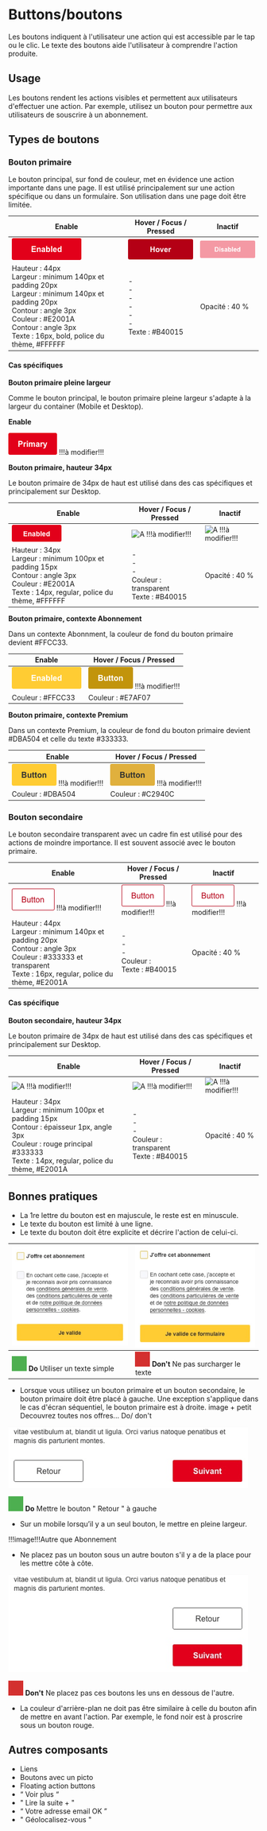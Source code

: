 # Buttons/boutons

Les boutons indiquent à l'utilisateur une action qui est accessible par le tap ou le clic. Le texte des boutons aide l'utilisateur à comprendre l'action produite.

## Usage

Les boutons rendent les actions visibles et permettent aux utilisateurs d'effectuer une action. Par exemple, utilisez un bouton pour permettre aux utilisateurs de souscrire à un abonnement.

## Types de boutons

### Bouton primaire

Le bouton principal, sur fond de couleur, met en évidence une action importante dans une page. Il est utilisé principalement sur une action spécifique ou dans un formulaire. Son utilisation dans une page doit être limitée.


Enable | Hover / Focus / Pressed | Inactif
------------ | ------------- | ------------- |
![button__primary__enabled](design/button__primary__enabled.png)| ![button__primary__hover](design/button__primary__hover.png)| ![button__primary__disabled](design/button__primary__disabled.png)
Hauteur : 44px  <br> Largeur : minimum 140px et padding 20px  <br> Largeur : minimum 140px et padding 20px  <br> Contour : angle 3px  <br> Couleur : #E2001A   <br>  Contour : angle 3px  <br> Texte : 16px, bold, police du thème, #FFFFFF | - <br> - <br> - <br> - <br> - <br> - <br> Texte : #B40015 | Opacité : 40 %


#### Cas spécifiques
**Bouton primaire pleine largeur**

Comme le bouton principal, le bouton primaire pleine largeur s'adapte à la largeur du container (Mobile et Desktop).

**Enable**

![button__primary](design/button__primary.png) !!!à modifier!!!


**Bouton primaire, hauteur 34px**

Le bouton primaire de 34px de haut est utilisé dans des cas spécifiques et principalement sur Desktop.



  Enable | Hover / Focus / Pressed | Inactif
  ------------ | ------------- | ------------- |
  ![button__primary__small__enabled](design/button__primary__small__enabled.png)|![A](design/a.png) !!!à modifier!!! | ![A](design/a.png) !!!à modifier!!!
  Hauteur : 34px  <br> Largeur : minimum 100px et padding 15px  <br> Contour : angle 3px <br> Couleur : #E2001A <br> Texte : 14px, regular, police du thème, #FFFFFF | - <br> - <br> - <br> Couleur : transparent <br> Texte : #B40015 | Opacité : 40 %


**Bouton primaire, contexte Abonnement**

Dans un contexte Abonnment, la couleur de fond du bouton primaire devient #FFCC33.


  Enable | Hover / Focus / Pressed
  ------------ | -------------
![button__primary__abo__enabled](design/button__primary__abo__enabled.png)|   ![su-button_su-premium_hover](design/su-button_su-premium_hover.png) !!!à modifier!!!
Couleur : #FFCC33 |  Couleur : #E7AF07


**Bouton primaire, contexte Premium**

Dans un contexte Premium, la couleur de fond du bouton primaire devient #DBA504 et celle du texte #333333.


  Enable | Hover / Focus / Pressed
  ------------ | -------------
![su-button_su-subscription](design/su-button_su-subscription.png) !!!à modifier!!!|   ![su-button-su-subscription-hover](design/su-button-su-subscription-hover.png) !!!à modifier!!!
Couleur : #DBA504 |  Couleur : #C2940C

### Bouton secondaire

Le bouton secondaire transparent avec un cadre fin est utilisé pour des actions de moindre importance. Il est souvent associé avec le bouton primaire.


Enable | Hover / Focus / Pressed | Inactif
------------ | ------------- | ------------- |
![A](design/su-button_su-secondary_hover.png) !!!à modifier!!!| ![A](design/su-button_su-secondary_hover.png) !!!à modifier!!! | ![A](design/su-button_su-secondary_hover.png) !!!à modifier!!!
Hauteur : 44px  <br> Largeur : minimum 140px et padding 20px  <br> Contour : angle 3px <br> Couleur : #333333 et transparent  <br> Texte : 16px, regular, police du thème, #E2001A | - <br> - <br> - <br> Couleur :  <br> Texte : #B40015 | Opacité : 40 %


#### Cas spécifique
**Bouton secondaire, hauteur 34px**

Le bouton primaire de 34px de haut est utilisé dans des cas spécifiques et principalement sur Desktop.


Enable | Hover / Focus / Pressed | Inactif
------------ | ------------- | ------------- |
![A](design/a.png) !!!à modifier!!!| ![A](design/a.png) !!!à modifier!!! | ![A](design/a.png) !!!à modifier!!!
Hauteur : 34px  <br> Largeur : minimum 100px et padding 15px  <br> Contour : épaisseur 1px, angle 3px <br> Couleur : rouge principal #333333 <br> Texte : 14px, regular, police du thème, #E2001A | - <br> - <br> - <br> Couleur : transparent <br> Texte : #B40015 | Opacité : 40 %

## Bonnes pratiques

- La 1re lettre du bouton est en majuscule, le reste est en minuscule.
- Le texte du bouton est limité à une ligne.
- Le texte du bouton doit être explicite et décrire l'action de celui-ci.


![Image_button_texte minimum_ok](design/Image_button_texte_minimum_ok.png)  |![Image_button_texte minimum_ko](design/Image_button_texte_minimum_ko.png)
------------ | -------------
  ![Rectangle vert](design/rectangle-vert.png) **Do** Utiliser un texte simple | ![Rectangle rouge](design/rectangle-rouge.png) **Don't** Ne pas surcharger le texte


- Lorsque vous utilisez un bouton primaire et un bouton secondaire, le bouton primaire doit être placé à gauche. Une exception s'applique dans le cas d'écran séquentiel, le bouton primaire est à droite.
image + petit Decouvrez toutes nos offres... Do/ don't

![Image_button_sequentiel](design/Image_button_sequentiel.png)

  ![Rectangle vert](design/rectangle-vert.png) **Do** Mettre le bouton " Retour " à gauche

- Sur un mobile lorsqu’il y a un seul bouton, le mettre en pleine largeur.

!!!image!!!Autre que Abonnement


- Ne placez pas un bouton sous un autre bouton s'il y a de la place pour les mettre côte à côte.

![Image_button_2 buttons_ko](design/Image_button_buttons_ko.png)

![Rectangle rouge](design/rectangle-rouge.png) **Don't** Ne placez pas ces boutons les uns en dessous de l'autre.



- La couleur d'arrière-plan ne doit pas être similaire à celle du bouton afin de mettre en avant l'action. Par exemple, le fond noir est à proscrire sous un bouton rouge.

## Autres composants
- Liens
- Boutons avec un picto
- Floating action buttons
- “ Voir plus “
- " Lire la suite + "
- “ Votre adresse email OK ”
- " Géolocalisez-vous "
